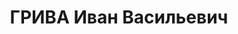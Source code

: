 ---
title: ГРИВА Иван Васильевич
description: народився 1896 у с. Олтар Новгород-Сіверського пов. Чернігівської губ.
  Українець, із селян, освіта неповна середня, у 1918—1921 рр. член РКП(б), у 1928—1937
  рр. член ВКП(б). Проживав у Харкові. Начальник авіаційних майстерень аероклубу.
  Заарештований _20.10.1937_ р. за участь у військовій фашистській змові (статті 54-1
  п. «а», 54-8, 54-11 КК УРСР) і військовою колегією Верховного Суду СРСР _07.01.1938_
  р. (статті 54-7, 54-8, 54-11 КК УРСР) засуджений до розстрілу з конфіскацією особистого
  майна. Розстріляний _08.01.1938_ р. у Харкові. Реабілітований _26.01.1961_ р.
---